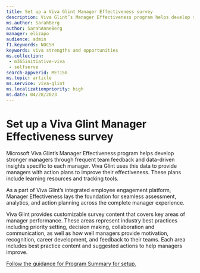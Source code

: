 ```yaml
---
title: Set up a Viva Glint Manager Effectiveness survey 
description: Viva Glint’s Manager Effectiveness program helps develop stronger managers through frequent team feedback and data-driven insights specific to each manager.
ms.author: SarahBerg
author: SarahAnneBerg
manager: elizapo
audience: admin
f1.keywords: NOCSH
keywords: viva strengths and opportunities
ms.collection: 
 - m365initiative-viva
 - selfserve
search-appverid: MET150
ms.topic: article
ms.service: viva-glint
ms.localizationpriority: high
ms.date: 04/28/2023
---
```


# Set up a Viva Glint Manager Effectiveness survey

Microsoft Viva Glint’s Manager Effectiveness program helps develop stronger managers through frequent team feedback and data-driven insights specific to each manager. Viva Glint uses this data to provide managers with action plans to improve their effectiveness. These plans include learning resources and tracking tools.

As a part of Viva Glint’s integrated employee engagement platform, Manager Effectiveness lays the foundation for seamless assessment, analytics, and action planning across the complete manager experience.

Viva Glint provides customizable survey content that covers key areas of manager performance. These areas represent industry best practices including priority setting, decision making, collaboration and communication, as well as how well managers provide motivation, recognition, career development, and feedback to their teams. Each area includes best practice content and suggested actions to help managers improve. 

[Follow the guidance for Program Summary for setup.](https://go.microsoft.com/fwlink/?linkid=2231504)